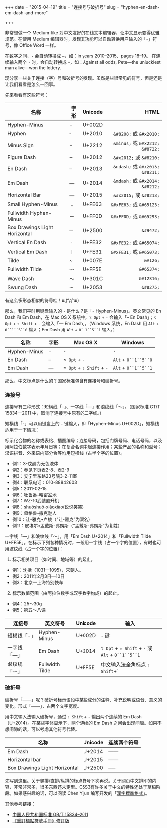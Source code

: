 +++
date = "2015-04-19"
title = "连接号与破折号"
slug = "hyphen-en-dash-em-dash-and-more"

+++

非常想做一个 Medium-like 对中文友好的在线文本编辑器，让中文显示变得优雅规范。在使用 Medium 编辑器时，发现其功能可以自动转换用户输入的「-」符号，像 Office Word 一样。

在数字之间，`-` 会自动转换成 `–`，如：in years 2010–2015、pages 18–19。
在连续输入两个 `-` 时，会自动转换成 `—`，如：Against all odds, Pete—the unluckiest man alive—won the lottery.

现分享一些关于连接（字）号和破折号的发现。虽然是些很常见的符号，但是还是让我们看看是怎么一回事。

先来看看有这些符号：

名称                 |字形| Unicode | HTML
--------------------|---|--------|------------------------------:
Hyphen-Minus        | - | U+002D |
Hyphen              | ‐ | U+2010 | `&#8208;` 或 `&#x2010;`
Minus Sign          | − | U+2212 | `&minus;` 或 `&#x2212;` `&#8722;`
Figure Dash         | ‒ | U+2012 | `&#x2012;` 或 `&#8210;`
En Dash             | – | U+2013 | `&ndash;` 或 `&#x2013;` `&#8211;`
Em Dash             | — | U+2014 | `&mdash;` 或 `&#x2014;` `&#8212;`
Horizontal Bar      | ― | U+2015 | `&#x2015;` 或 `&#8213;`
Small Hyphen-Minus  | ﹣ | U+FE63 | `&#xFE63;` 或 `&#65123;`
Fullwidth Hyphen-Minus | － | U+FF0D | `&#xFF0D;` 或 `&#65293;`
Box Drawings Light Horizontal | ─ | U+2500 | `&#9472;`
Vertical En Dash    | ︲  | U+FE32 | `&#xFE32;` 或 `&#65074;`
Vertical Em Dash    | ︱ | U+FE31 | `&#xFE31;` 或 `&#65073;`
Tilde               | ~ | U+007E | `&#126;`
Fullwidth Tilde     | ～ | U+FF5E | `&#65374;`
Wave Dash           | 〜 | U+301C | `&#12316;`
Swung Dash          | ⁓ | U+2053 | `&#8275;`

有这么多形态相似的符号哇！щ(°д°щ)

那么，我们平时用键盘输入的 `-` 是什么？是「- Hyphen-Minus」。英文常见的 En Dash 和 Em Dash，在 Mac OS X 系统中，`⌥ Opt` + `-` 会输入「– En Dash」；`⌥ Opt` + `⇧ Shift` + `-` 会输入「— Em Dash」。（Windows 系统，En Dash 用 `Alt` + `0``1``5``0` 输入；Em Dash 用 `Alt` + `0``1``5``1` 输入。）

名称          | 字形  | Mac OS X  | Windows
------------ | ---- | ----------| -----
Hyphen-Minus | - | `-` |`-`
En Dash      | – | `⌥ Opt` + `-` | `Alt` + `0``1``5``0`
Em Dash      | — | `⌥ Opt` + `⇧ Shift` + `-` | `Alt` + `0``1``5``1`

那么，中文标点是什么的？国家标准包含有连接号和破折号。

### 连接号

连接号有三种形式：短横线「-」、一字线「—」和浪纹线「～」。（国家标准 GT/T 15834—2011 中，取消了连接号中原有的二字线。）

短横线「-」可以用键盘上的 `-` 键输入，即「Hyphen-Minus U+002D」，短横线适用于一下情况：

标示化合物的名称或表格、插图编号；连接号码，包括门牌号码、电话号码，以及用阿拉伯数字表示年月日等；在复合名词中起连接作用；某些产品的名称和型号；汉语拼音、外来语内部分合等均用短横线（占半个字的位置）。

- 例1：3-戊酮为无色液体
- 例2：参见下页表2-8、表2-9
- 例3：安宁里东路23号院3-2-11室
- 例4：联系电话：010-88842603
- 例5：2011-02-15
- 例6：吐鲁番-哈密盆地
- 例7：WZ-10武装直升机
- 例8：shuōshuō-xiàoxiào(说说笑笑)
- 例9：盎格鲁-撒克逊人
- 例10：让-雅克•卢梭（“让-雅克”为双名）
- 例11：皮埃尔•孟戴斯-弗朗斯（“孟戴斯-弗朗斯”为复姓）

一字线「—」和浪纹线「～」，用「Em Dash U+2014」和「Fullwidth Tilde U+FF5E」。在标示下列各种情况时，一般用—字线（占一个字的位置），有时也可用波纹线（占一个字的位置）：

1. 标示相关项目（如时间、地域等）的起止。
  - 例1：沈括（1031—1095），宋朝人。
  - 例2：2011年2月3日—10日
  - 例3：北京—上海特别快车
2. 标示数值范围（由阿拉伯数字或汉字数字构成）的起止。
  - 例4：25～30g
  - 例5：第五～八课

连接号     | 英文符号       | Unicode | 输入
----------| -------------| ------- | ----
短横线「-」 | Hyphen-Minus | U+002D | `-` 键
一字线「—」 | Em Dash      | U+2014 | `⌥ Opt` + `⇧ Shift` + `-` 或<br> `Alt` + `0``1``5``1`
浪纹线「～」 | Fullwidth Tilde |U+FF5E | 中文输入法全角标点 `⇧ Shift`+`` ` ``

### 破折号

破折号「——」呢？破折号标示语段中某些成分的注释、补充说明或语音、意义的变化。形式「——」，占两个文字宽度。

用中文输入法输入破折号，通过 `⇧ Shift` + `-` 输出两个连续的 Em Dash（U+2014）。在某些字体显示下，两个连续的 Em Dash 之间会出现间隙。如果不想间隙的话，可以考虑其他符号代替。

名称             | Unicode | 连续两个符号
----------------|---------|-----------
Em Dash         | U+2014  | ——
Horizontal bar  | U+2015  | ――
Box Drawings Light Horizontal | U+2500 |──


先写到这里。关于竖排/直排/纵排的标点符号下次再说。关于网页中文排印的内容，非常非常多，很多东西还未定型。CSS3有许多关于中文的特性还处于草稿阶段。如果感兴趣的话，可以阅读 Chen Yijun 编写开发的「[漢字標準格式](http://css.hanzi.co/)」。

其他参考链接：

- [中国人民共和国标准 GB/T 15834–2011](http://www.moe.gov.cn/ewebeditor/uploadfile/2012/06/01/20120601102833791.pdf)
- [《重訂標點符號手冊》修訂版](http://www.edu.tw/FILES/SITE_CONTENT/M0001/HAU/Revised_Handbook_of_Punctuation.pdf)

